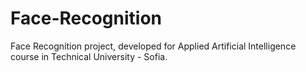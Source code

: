 # Face-Recognition
Face Recognition project, developed for Applied Artificial Intelligence course in Technical University - Sofia.
